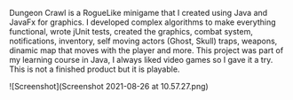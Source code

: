 Dungeon Crawl is a RogueLike minigame that I created using Java and JavaFx for graphics.
I developed complex algorithms to make everything functional, wrote jUnit tests, created the graphics, combat system, notifications, inventory, self moving actors (Ghost, Skull) traps, weapons, dinamic map that moves with the player and more.
This project was part of my learning course in Java, I always liked video games so I gave it a try.
This is not a finished product but it is playable.

![Screenshot](Screenshot 2021-08-26 at 10.57.27.png)

